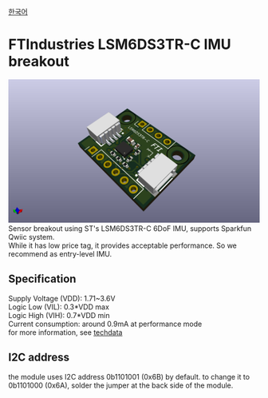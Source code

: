 [한국어](https://github.com/FTIndustries/LSM6DS3TR-C-Breakout/blob/main/readme-ko.md)
# FTIndustries LSM6DS3TR-C IMU breakout
![preview](https://github.com/FTIndustries/LSM6DS3TR-C-Breakout/blob/main/3dpreview.png?raw=true)\
Sensor breakout using ST's LSM6DS3TR-C 6DoF IMU, supports Sparkfun Qwiic system.\
While it has low price tag, it provides acceptable performance. So we recommend as entry-level IMU.

## Specification
Supply Voltage (VDD): 1.71~3.6V \
Logic Low (VIL): 0.3\*VDD max \
Logic High (VIH): 0.7\*VDD min \
Current consumption: around 0.9mA at performance mode \
for more information, see [techdata](https://www.st.com/en/mems-and-sensors/lsm6ds3tr-c.html)

## I2C address
the module uses I2C address 0b1101001 (0x6B) by default. to change it to 0b1101000 (0x6A), solder the jumper at the back side of the module.